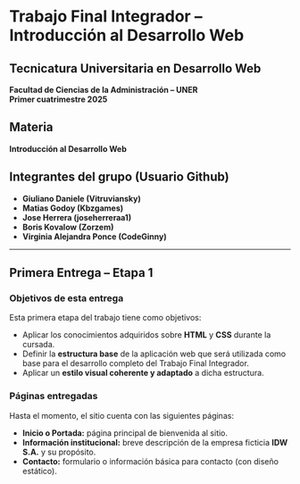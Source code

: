 # Trabajo Final Integrador – Introducción al Desarrollo Web

## Tecnicatura Universitaria en Desarrollo Web  
**Facultad de Ciencias de la Administración – UNER**  
**Primer cuatrimestre 2025**

## Materia  
**Introducción al Desarrollo Web**

## Integrantes del grupo (Usuario Github)
- **Giuliano Daniele (Vitruviansky)** 
- **Matias Godoy (Kbzgames)**
- **Jose Herrera (joseherreraa1)**
- **Boris Kovalow (Zorzem)**
- **Virginia Alejandra Ponce (CodeGinny)**

---

## Primera Entrega – Etapa 1

### Objetivos de esta entrega

Esta primera etapa del trabajo tiene como objetivos:

- Aplicar los conocimientos adquiridos sobre **HTML** y **CSS** durante la cursada.
- Definir la **estructura base** de la aplicación web que será utilizada como base para el desarrollo completo del Trabajo Final Integrador.
- Aplicar un **estilo visual coherente y adaptado** a dicha estructura.

### Páginas entregadas

Hasta el momento, el sitio cuenta con las siguientes páginas:

- **Inicio o Portada:** página principal de bienvenida al sitio.
- **Información institucional:** breve descripción de la empresa ficticia **IDW S.A.** y su propósito.
- **Contacto:** formulario o información básica para contacto (con diseño estático).

